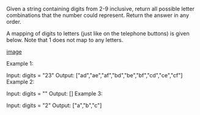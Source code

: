 Given a string containing digits from 2-9 inclusive, return all possible letter combinations that the number could represent. Return the answer in any order.

A mapping of digits to letters (just like on the telephone buttons) is given below. Note that 1 does not map to any letters.


 [image](https://github.com/saitarun135/PhoneNumber-Letters/assets/54361455/6c96b5e3-d147-4313-b349-8c4643f9b4af)


Example 1:

Input: digits = "23"
Output: ["ad","ae","af","bd","be","bf","cd","ce","cf"]
Example 2:

Input: digits = ""
Output: []
Example 3:

Input: digits = "2"
Output: ["a","b","c"]
